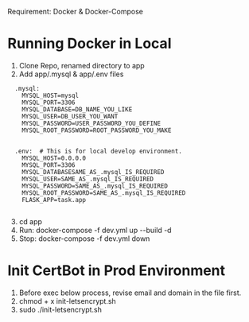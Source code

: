 Requirement: Docker & Docker-Compose

# Running Docker in Local
1. Clone Repo, renamed directory to app
2. Add app/.mysql & app/.env files
  <pre><code>  .mysql:
    MYSQL_HOST=mysql
    MYSQL_PORT=3306
    MYSQL_DATABASE=DB_NAME_YOU_LIKE
    MYSQL_USER=DB_USER_YOU_WANT
    MYSQL_PASSWORD=USER_PASSWORD_YOU_DEFINE
    MYSQL_ROOT_PASSWORD=ROOT_PASSWORD_YOU_MAKE
  </code></pre>
  <pre><code>  .env:  # This is for local develop environment.
    MYSQL_HOST=0.0.0.0
    MYSQL_PORT=3306
    MYSQL_DATABASESAME_AS_.mysql_IS_REQUIRED
    MYSQL_USER=SAME_AS_.mysql_IS_REQUIRED
    MYSQL_PASSWORD=SAME_AS_.mysql_IS_REQUIRED
    MYSQL_ROOT_PASSWORD=SAME_AS_.mysql_IS_REQUIRED
    FLASK_APP=task.app
  </code></pre>
3. cd app 
4. Run: docker-compose -f dev.yml up --build -d
5. Stop: docker-compose -f dev.yml down

# Init CertBot in Prod Environment
1. Before exec below process, revise email and domain in the file first.
2. chmod + x init-letsencrypt.sh
3. sudo ./init-letsencrypt.sh
